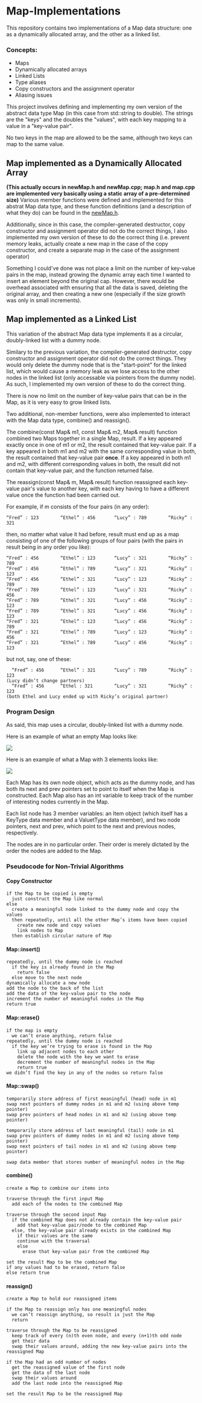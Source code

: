 # Map-Implementations
This repository contains two implementations of a Map data structure: one as a dynamically allocated array, and the other as a linked list.
### Concepts:
* Maps
* Dynamically allocated arrays
* Linked Lists
* Type aliases
* Copy constructors and the assignment operator
* Aliasing issues

This project involves defining and implementing my own version of the abstract data type Map (in this case from std::string to double). The strings are the "keys" and the doubles the "values", with each key mapping to a value in a "key-value pair".

No two keys in the map are allowed to be the same, although two keys can map to the same value.

## Map implemented as a Dynamically Allocated Array
__(This actually occurs in newMap.h and newMap.cpp; map.h and map.cpp are implemented very basically using a static array of a pre-determined size)__
Various member functions were defined and implemented for this abstrat Map data type, and these function definitions (and a description of what they do) can be found in the [newMap.h](https://github.com/mitchellnel/Map-Implementations/blob/master/Map%20(as%20Dynamic%20Array)/Map/Map/newMap.h).

Additionally, since in this case, the compiler-generated destructor, copy constructor and assignment operator did not do the correct things, I also implemented my own version of these to do the correct thing (i.e. prevent memory leaks, actually create a new map in the case of the copy constructor, and create a separate map in the case of the assignment operator)

Something I could've done was not place a limit on the number of key-value pairs in the map, instead growing the dynamic array each time I wanted to insert an element beyond the original cap. However, there would be overhead associated with ensuring that all the data is saved, deleting the original array, and then creating a new one (especially if the size growth was only in small increments).

## Map implemented as a Linked List
This variation of the abstract Map data type implements it as a circular, doubly-linked list with a dummy node.

Similary to the previous variation, the compiler-generated destructor, copy constructor and assignment operator did not do the correct things. They would only delete the dummy node that is the "start-point" for the linked list, which would cause a memory leak as we lose access to the other nodes in the linked list (only accessable via pointers from the dummy node). As such, I implemented my own version of these to do the correct thing.

There is now no limit on the number of key-value pairs that can be in the Map, as it is very easy to grow linked lists.

Two additional, non-member functions, were also implemented to interact with the Map data type, combine() and reassign().

The combine(const Map& m1, const Map& m2, Map& result) function combined two Maps together in a single Map, result. If a key appeared exactly once in one of m1 or m2, the result contained that key-value pair. If a key appeared in both m1 and m2 with the same corresponding value in both, the result contained that key-value pair __once__. If a key appeared in both m1 and m2, with different corresponding values in both, the result did not contain that key-value pair, and the function returned false.

The reassign(const Map& m, Map& result) function reassigned each key-value pair's value to another key, with each key having to have a different value once the function had been carried out. 

For example, if m consists of the four pairs (in any order):

    “Fred” : 123		“Ethel” : 456		“Lucy” : 789		“Ricky” : 321
    
then, no matter what value it had before, result must end up as a map consisting of one of the following groups of four pairs (with the pairs in result being in any order you like):

    “Fred” : 456		“Ethel” : 123		“Lucy” : 321		“Ricky” : 789
    “Fred” : 456		“Ethel” : 789		“Lucy” : 321		“Ricky” : 123
    “Fred” : 456		“Ethel” : 321		“Lucy” : 123		“Ricky” : 789
    “Fred” : 789		“Ethel” : 123		“Lucy” : 321		“Ricky” : 456
    “Fred” : 789		“Ethel” : 321		“Lucy” : 456		“Ricky” : 123
    “Fred” : 789		“Ethel” : 321		“Lucy” : 456		“Ricky” : 123
    “Fred” : 321		“Ethel” : 123		“Lucy” : 456		“Ricky” : 789
    “Fred” : 321		“Ethel” : 789		“Lucy” : 123		“Ricky” : 456
    “Fred” : 321		“Ethel” : 789		“Lucy” : 456		“Ricky” : 123
but not, say, one of these:

	  “Fred” : 456		“Ethel” : 321		“Lucy” : 789		“Ricky” : 123
    (Lucy didn’t change partners)
	  “Fred” : 456		“Ethel : 321		“Lucy” : 321		“Ricky” : 123
    (both Ethel and Lucy ended up with Ricky’s original partner)
    
### Program Design
As said, this map uses a circular, doubly-linked list with a dummy node.

Here is an example of what an empty Map looks like:

<img src="https://user-images.githubusercontent.com/56947176/94903768-db0f8900-04cc-11eb-819c-7fe685b6583d.png">

Here is an example of what a Map with 3 elements looks like:

<img src="https://user-images.githubusercontent.com/56947176/94903784-df3ba680-04cc-11eb-97b4-d9cfcee06009.png">

Each Map has its own node object, which acts as the dummy node, and has both its next and prev pointers set to point to itself when the Map is constructed. Each Map also has an int variable to keep track of the number of interesting nodes currently in the Map.

Each list node has 3 member variables: an Item object (which itself has a KeyType data member and a ValuetType data member), and two node pointers, next and prev, which point to the next and previous nodes, respectively.

The nodes are in no particular order. Their order is merely dictated by the order the nodes are added to the Map.

### Pseudocode for Non-Trivial Algorithms
#### Copy Constructor
```
if the Map to be copied is empty
  just construct the Map like normal
else
  create a meaningful node linked to the dummy node and copy the values
  then repeatedly, until all the other Map’s items have been copied
    create new node and copy values
    link nodes to Map
  then establish circular nature of Map
```

#### Map::insert()
```
repeatedly, until the dummy node is reached
  if the key is already found in the Map
    return false
  else move to the next node
dynamically allocate a new node
add the node to the back of the list
add the data of the key-value pair to the node
increment the number of meaningful nodes in the Map
return true
```

#### Map::erase()
```
if the map is empty
  we can’t erase anything, return false
repeatedly, until the dummy node is reached
  if the key we’re trying to erase is found in the Map
    link up adjacent nodes to each other
    delete the node with the key we want to erase
    decrement the number of meaningful nodes in the Map
    return true
we didn’t find the key in any of the nodes so return false
````

#### Map::swap()
```
temporarily store address of first meaningful (head) node in m1
swap next pointers of dummy nodes in m1 and m2 (using above temp pointer)
swap prev pointers of head nodes in m1 and m2 (using above temp pointer)

temporarily store address of last meaningful (tail) node in m1
swap prev pointers of dummy nodes in m1 and m2 (using above temp pointer)
swap next pointers of tail nodes in m1 and m2 (using above temp pointer)

swap data member that stores number of meaningful nodes in the Map
```

#### combine()
```
create a Map to combine our items into

traverse through the first input Map
  add each of the nodes to the combined Map

traverse through the second input Map
  if the combined Map does not already contain the key-value pair
    add that key-value pair/node to the combined Map
  else, the key-value pair already exists in the combined Map
    if their values are the same
    continue with the traversal
    else
      erase that key-value pair from the combined Map

set the result Map to be the combined Map
if any values had to be erased, return false
else return true
```

#### reassign()
```
create a Map to hold our reassigned items

if the Map to reassign only has one meaningful nodes
  we can’t reassign anything, so result is just the Map
  return

traverse through the Map to be reassigned
  keep track of every (n)th even node, and every (n+1)th odd node
  get their data
  swap their values around, adding the new key-value pairs into the reassigned Map

if the Map had an odd number of nodes
  get the reassigned value of the first node
  get the data of the last node
  swap their values around
  add the last node into the reassigned Map

set the result Map to be the reassigned Map
```
